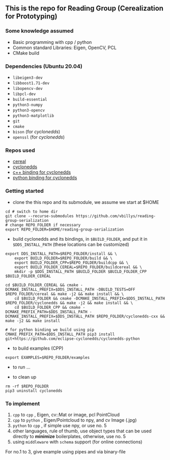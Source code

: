 ## This is the repo for Reading Group (Cerealization for Prototyping)

### Some knowledge assumed
 * Basic programming with cpp / python
 * Common standard Libraries: Eigen, OpenCV, PCL
 * CMake build


### Dependencies (Ubuntu 20.04)
 * `libeigen3-dev`
 * `libboost1.71-dev`
 * `libopencv-dev`
 * `libpcl-dev`
 * `build-essential`
 * `python3-numpy`
 * `python3-opencv`
 * `python3-matplotlib`
 * `git`
 * `cmake`
 * `bison` (for *cyclonedds*)
 * `openssl` (for *cyclonedds*)

### Repos used
 * [cereal](https://github.com/USCiLab/cereal)
 * [cyclonedds](https://github.com/eclipse-cyclonedds/cyclonedds)
 * [c++ binding for cyclonedds](https://github.com/eclipse-cyclonedds/cyclonedds-cxx)
 * [python binding for cyclonedds](https://github.com/eclipse-cyclonedds/cyclonedds-python)

### Getting started
 * clone the this repo and its submodule, we assume we start at $HOME
 ```
 cd # switch to home dir
 git clone --recurse-submodules https://github.com/vbillys/reading-group-serialization
 # change REPO_FOLDER if necessary
 export REPO_FOLDER=$HOME/reading-group-serialization
 ```
 * build cyclonedds and its bindings, in `$BUILD_FOLDER`, and put it in `$DDS_INSTALL_PATH` (these locations can be customized)
 ```
 export DDS_INSTALL_PATH=$REPO_FOLDER/install && \
     export BUILD_FOLDER=$REPO_FOLDER/build && \
     export BUILD_FOLDER_CPP=$REPO_FOLDER/buildcpp && \
     export BUILD_FOLDER_CEREAL=$REPO_FOLDER/buildcereal && \
     mkdir -p $DDS_INSTALL_PATH $BUILD_FOLDER $BUILD_FOLDER_CPP $BUILD_FOLDER_CEREAL

 cd $BUILD_FOLDER_CEREAL && cmake -DCMAKE_INSTALL_PREFIX=$DDS_INSTALL_PATH -DBUILD_TESTS=OFF $REPO_FOLDER/cereal && make -j2 && make install && \
     cd $BUILD_FOLDER && cmake -DCMAKE_INSTALL_PREFIX=$DDS_INSTALL_PATH $REPO_FOLDER/cyclonedds && make -j2 && make install && \
     cd $BUILD_FOLDER_CPP && cmake -DCMAKE_PREFIX_PATH=$DDS_INSTALL_PATH -DCMAKE_INSTALL_PREFIX=$DDS_INSTALL_PATH $REPO_FOLDER/cyclonedds-cxx && make -j2 && make install

 # for python binding we build using pip
 CMAKE_PREFIX_PATH=$DDS_INSTALL_PATH pip3 install git+https://github.com/eclipse-cyclonedds/cyclonedds-python
 ```
 * to build examples (CPP)
 ```
 export EXAMPLES=$REPO_FOLDER/examples
 ``` 
 * to run ...

 * to clean up
 ```
 rm -rf $REPO_FOLDER
 pip3 uninstall cyclonedds
 ```

### To implement

 1. `cpp` to `cpp` , Eigen, cv::Mat or image, pcl PointCloud
 2. `cpp` to `python` , Eigen/Pointcloud to npy, and cv Image (.jpg)
 3. `python` to `cpp` , if simple use npy, or use no. 5
 4. other languages, rule of thumb, use object types that can be used directly to **minimize** boilerplates, otherwise, use no. 5
 5. using `middleware` with `schema` support (for online connections)

For no.1 to 3, give example using pipes and via binary-file
